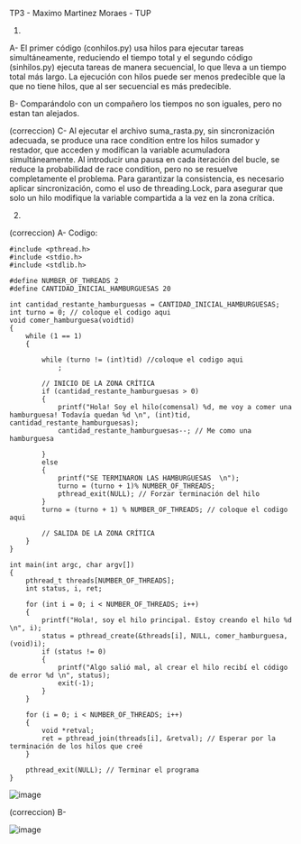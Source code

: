 TP3 - Maximo Martinez Moraes - TUP

1)

A- El primer código (conhilos.py) usa hilos para ejecutar tareas simultáneamente, reduciendo el tiempo total y el segundo código (sinhilos.py) ejecuta tareas de manera secuencial, lo que lleva a un tiempo total más largo. La ejecución con hilos puede ser menos predecible que la que no tiene hilos, que al ser secuencial es más predecible.

B- Comparándolo con un compañero los tiempos no son iguales, pero no estan tan alejados.

(correccion) C- Al ejecutar el archivo suma_rasta.py, sin sincronización adecuada, se produce una race condition entre los hilos sumador y restador, que acceden y modifican la variable acumuladora simultáneamente. Al introducir una pausa en cada iteración del bucle, se reduce la probabilidad de race condition, pero no se resuelve completamente el problema. Para garantizar la consistencia, es necesario aplicar sincronización, como el uso de threading.Lock, para asegurar que solo un hilo modifique la variable compartida a la vez en la zona crítica.

2)
(correccion) A- Codigo:

```
#include <pthread.h>
#include <stdio.h>
#include <stdlib.h>

#define NUMBER_OF_THREADS 2
#define CANTIDAD_INICIAL_HAMBURGUESAS 20

int cantidad_restante_hamburguesas = CANTIDAD_INICIAL_HAMBURGUESAS;
int turno = 0; // coloque el codigo aqui
void comer_hamburguesa(voidtid)
{
    while (1 == 1)
    {

        while (turno != (int)tid) //coloque el codigo aqui
            ; 

        // INICIO DE LA ZONA CRÍTICA
        if (cantidad_restante_hamburguesas > 0)
        {
            printf("Hola! Soy el hilo(comensal) %d, me voy a comer una hamburguesa! Todavía quedan %d \n", (int)tid, cantidad_restante_hamburguesas);
            cantidad_restante_hamburguesas--; // Me como una hamburguesa

        }
        else
        {
            printf("SE TERMINARON LAS HAMBURGUESAS  \n");
            turno = (turno + 1)% NUMBER_OF_THREADS;
            pthread_exit(NULL); // Forzar terminación del hilo
        }
        turno = (turno + 1) % NUMBER_OF_THREADS; // coloque el codigo aqui

        // SALIDA DE LA ZONA CRÍTICA
    }
}

int main(int argc, char argv[])
{
    pthread_t threads[NUMBER_OF_THREADS];
    int status, i, ret;

    for (int i = 0; i < NUMBER_OF_THREADS; i++)
    {
        printf("Hola!, soy el hilo principal. Estoy creando el hilo %d \n", i);
        status = pthread_create(&threads[i], NULL, comer_hamburguesa, (void)i);
        if (status != 0)
        {
            printf("Algo salió mal, al crear el hilo recibí el código de error %d \n", status);
            exit(-1);
        }
    }

    for (i = 0; i < NUMBER_OF_THREADS; i++)
    {
        void *retval;
        ret = pthread_join(threads[i], &retval); // Esperar por la terminación de los hilos que creé
    }

    pthread_exit(NULL); // Terminar el programa
}
```
![image](https://github.com/MaximoMM/ASO2024TPs/assets/167033604/95b16502-7558-4f02-bdcc-93b4107662e3)

(correccion) B-

![image](https://github.com/MaximoMM/ASO2024TPs/assets/167033604/d73d0939-c7a4-486d-8041-00b8c011eae3)


